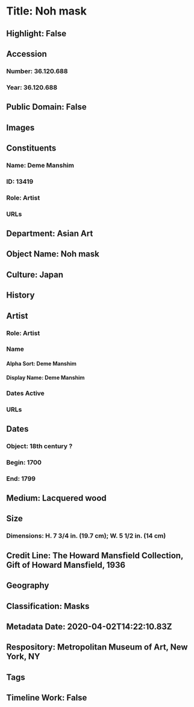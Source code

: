 # Title: Noh mask
## Highlight: False
## Accession
### Number: 36.120.688
### Year: 36.120.688
## Public Domain: False
## Images
## Constituents
### Name: Deme Manshim
### ID: 13419
### Role: Artist
### URLs
## Department: Asian Art
## Object Name: Noh mask
## Culture: Japan
## History
## Artist
### Role: Artist
### Name
#### Alpha Sort: Deme Manshim
#### Display Name: Deme Manshim
### Dates Active
### URLs
## Dates
### Object: 18th century ?
### Begin: 1700
### End: 1799
## Medium: Lacquered wood
## Size
### Dimensions: H. 7 3/4 in. (19.7 cm); W. 5 1/2 in. (14 cm)
## Credit Line: The Howard Mansfield Collection, Gift of Howard Mansfield, 1936
## Geography
## Classification: Masks
## Metadata Date: 2020-04-02T14:22:10.83Z
## Respository: Metropolitan Museum of Art, New York, NY
## Tags
## Timeline Work: False